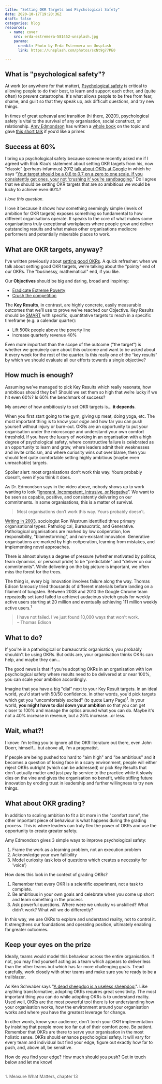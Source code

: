 ```yaml
---
title: "Setting OKR Targets and Psychological Safety"
date: 2020-10-17T19:20:36Z
draft: false
categories: blog  
resources:
  - name: cover
    src: erda-estremera-581452-unsplash.jpg
    params:
      credit: Photo by Erda Estremera on Unsplash
      link: https://unsplash.com/photos/sxNt9g77PE0

---
```


## What is "psychological safety"?

At work (or anywhere for that matter), [Psychological safety](https://en.wikipedia.org/wiki/Psychological_safety) is critical to allowing people to do their best, to learn and support each other, and (quite often) to prevent catastrophe. It's what allows people to be free from fear, shame, and guilt so that they speak up, ask difficult questions, and try new things. 

In times of great upheaval and transition (hi there, 2020!), psychological safety is vital to the survival of any organisation, social construct, or relationship. [Amy Edmondson](https://www.hbs.edu/faculty/Pages/profile.aspx?facId=6451) has written a [whole book](https://fearlessorganization.com/) on the topic and gave [this short talk](https://www.youtube.com/watch?v=LhoLuui9gX8) if you’d like a primer.

## Success at 60%

I bring up psychological safety because someone recently asked me if I agreed with Rick Klau’s statement about setting OKR targets from his, now “classic” (perhaps infamous) 2012 [talk about OKRs at Google](https://library.gv.com/how-google-sets-goals-okrs-a1f69b0b72c7) in which he says “[Your target should be a 0.6 to 0.7 on a zero to one scale. If you consistently get ones, your not ‘crushing it’ you’re sandbagging.](https://www.youtube.com/watch?v=mJB83EZtAjc&feature=emb_title&t=27m48s)” Do I agree that we should be setting OKR targets that are so ambitious we would be lucky to achieve even 60%? 

*I love this question.*

I love it because it shows how something seemingly simple (levels of ambition for OKR targets) exposes something so fundamental to how different organisations operate. It speaks to the core of what makes some organisations truly exceptional workplaces where people grow and deliver outstanding results and what makes other organisations mediocre performers and potentially miserable places to work.

## What are OKR targets, anyway?
I’ve written previously about [setting good OKRs](https://www.peterkappus.com/blog/running-an-okr-setting-workshop/). A quick refresher: when we talk about setting good OKR targets, we’re talking about the “pointy” end of our OKRs. The "businessy, mathematical" end, if you like.

Our **Objectives** should be big and daring, broad and inspiring:

* [Eradicate Extreme Poverty](https://www.one.org/)
* [Crush the competition](https://newsroom.intel.com/news/intel-50-8086-operation-crush/)

The **Key Results**, in contrast, are highly concrete, easily measurable outcomes that we’ll use to prove we’ve reached our Objective. Key Results should be [SMART](https://en.wikipedia.org/wiki/SMART_criteria) with specific, quantitative targets to reach in a specific timeframe (e.g. a calendar quarter): 

* Lift 500k people above the poverty line
* Increase quarterly revenue 40%

Even more important than the scope of the outcome ("the target") is whether we genuinely care about this outcome and want to be asked about it every week for the rest of the quarter. Is this really one of the “key results” by which we should evaluate all our efforts towards a single objective?

## How much is enough?

Assuming we’ve managed to pick Key Results which really resonate, how ambitious should they be? Should we set them so high that we’re lucky if we hit even 60%? Is 60% the benchmark of success?

My answer of how ambitiously to set OKR targets is… **it depends**. 

When you first start going to the gym, giving up meat, doing yoga, etc. The most important thing is to know your _edge_ and how far you can push yourself without injury or burn-out. OKRs are an opportunity to put your organisation under the microscope and understand your own comfort threshold. If you have the luxury of working in an organisation with a high degree of psychological safety, where constructive failure is celebrated as an opportunity to learn and grow, where leaders admit their weaknesses and invite criticism, and where curiosity wins out over blame, then you should feel quite comfortable setting highly ambitious (maybe even unreachable) targets. 

Spoiler alert: most organisations don’t work this way. Yours probably doesn’t, even if you think it does.

As Dr. Edmondson says in the video above, nobody shows up to work wanting to look “[Ignorant, Incompetent, Intrusive, or Negative](https://www.youtube.com/watch?v=LhoLuui9gX8&t=1m40s)”. We want to be seen as capable, positive, and consistently delivering on our commitments. In some organisations, this is a matter of survival. 

> Most organisations don’t work this way. Yours probably doesn’t.


 [Writing in 2003](https://www.researchgate.net/publication/8150380_A_Typology_of_Organisational_Cultures), sociologist Ron Westrum identified three primary organisational types:  Pathological, Bureaucratic, and Generative. Pathological organisations are marked by low coöperation, low responsibility, "blamestorming", and non-existant innovation. Generative organisations are marked by high coöperation, learning from mistakes, and implementing novel approaches.
 
There is almost always a degree of pressure (whether motivated by politics, team dynamics, or personal pride) to be "predictable" and "deliver on our commitments". While delivering on the big picture is important, we often miss the forest for the trees. 

The thing is, every big innovation involves failure along the way. Thomas Edison famously tried thousands of different materials before landing on a filament of tungsten. Between 2008 and 2010 the Google Chrome team repeatedly set (and failed to achieve) audacious stretch goals for weekly active users starting at 20 million and eventually achieving 111 million weekly active users.<sup>1</sup>

> I have not failed. I've just found 10,000 ways that won't work. <br> – Thomas Edison

## What to do?

If you're in a pathological or bureaucratic organisation, you probably shouldn't be using OKRs. But odds are, your organisation thinks OKRs can help, and maybe they can...

The good news is that if you're adopting OKRs in an organisation with low psychological safety where results need to be delivered at or near 100%, you can scale your ambition accordingly.

Imagine that you have a big "dial" next to your Key Result targets. In an ideal world, you'd start with 50/50 confidence. In other words, you'd pick targets which get you "uncomfortably excited" (to quote Larry Page)<sup>1</sup>. In your world, **you might have to dial down your ambition** so that you can get closer to 100% and manage the optics around what you can do. Maybe it's not a 40% increase in revenue, but a 25% increase...or less.

## Wait, what?! 

I know: I'm telling you to ignore all the OKR literature out there, even John Doerr, himself... but above all, I'm a pragmatist. 

If people are being pushed too hard to "aim high" and "be ambitious" and it becomes a question of losing face in a scary environment, people will either reject OKRs outright (which can be addressed) or pick Key Results that don't actually matter and just pay lip service to the practice while it slowly dies on the vine and gives the organisation no benefit, while stifling future innovation by eroding trust in leadership and further willingness to try new things.

## What about OKR grading?

In addition to scaling ambition to fit a bit more in the "comfort zone", the other important piece of behaviour is what happens during the grading process. This is where leaders can truly flex the power of OKRs and use the opportunity to create greater safety.

Amy Edmondson gives 3 simple ways to improve psychological safety:

1. Frame the work as a learning problem, not an execution problem
2. Acknowledge your own fallibility
3. Model curiosity (ask lots of questions which creates a necessity for ‘voice’)

How does this look in the context of grading OKRs?

1. Remember that every OKR is a scientific experiment, not a task to complete.
2. Be ambitious in your own goals and celebrate when you come up short and learn something in the process
3. Ask powerful questions. Where were we unlucky vs unskilled? What didn't work? What will we do differently? 

In this way, we use OKRs to explore and understand reality, not to control it. It strengthens our foundations and operating position, ultimately enabling far greater outcomes.

## Keep your eyes on the prize

Ideally, teams would model this behaviour across the entire organisation. If not, you may find yourself acting as a team which appears to deliver less than the other teams but which has far more challenging goals. Tread carefully, work closely with other teams and make sure you're ready to be a trailblazer.

As Ken Schwaber says "[A dead sheepdog is a useless sheepdog.](https://littlecode.in/2019/07/30/a-dead-scrum-master-is-a-useless-scrum-master-ken-schwaber/#:~:text=A%20DEAD%20Scrum%20Master%20is%20a%20USELESS%20Scrum%20Master%20%E2%80%93%20Ken%20Schwaber,-In%20Ken%20Schwaber's&text=Remember%20that%20Scrum%20is%20the,%E2%80%9C)". Like anything transformative, adopting OKRs requires great sensitivity. The most important thing you can do while adopting OKRs is to understand reality. Used well, OKRs are the most powerful tool there is for understanding how your organisation works, how the environment around your organisation works and where you have the greatest leverage for change.

In other words, know your audience, don't torch  your OKR implementation by insisting that people move too far out of their comfort zone. Be patient. Remember that OKRs are there to serve your organisation in the most holistic sense. OKRs should enhance psychological safety. It will vary for every team and individual but find your edge, figure out exactly how far to push, and, above all, be sensitive. 

How do you find your edge? How much should you push? Get in touch below and let me know!


<div style="color:#555; padding: 1rem 0">1. Measure What Matters, chapter 13</div>
